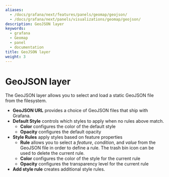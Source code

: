 ```yaml
---
aliases:
  - /docs/grafana/next/features/panels/geomap/geojson/
  - /docs/grafana/next/panels/visualizations/geomap/geojson/
description: GeoJSON layer
keywords:
  - grafana
  - Geomap
  - panel
  - documentation
title: GeoJSON layer
weight: 3
---
```


# GeoJSON layer

The GeoJSON layer allows you to select and load a static GeoJSON file from the filesystem.

- **GeoJSON URL** provides a choice of GeoJSON files that ship with Grafana.
- **Default Style** controls which styles to apply when no rules above match.
  - **Color** configures the color of the default style
  - **Opacity** configures the default opacity
- **Style Rules** apply styles based on feature properties
  - **Rule** allows you to select a _feature_, _condition_, and _value_ from the GeoJSON file in order to define a rule. The trash bin icon can be used to delete the current rule.
  - **Color** configures the color of the style for the current rule
  - **Opacity** configures the transparency level for the current rule
- **Add style rule** creates additional style rules.
